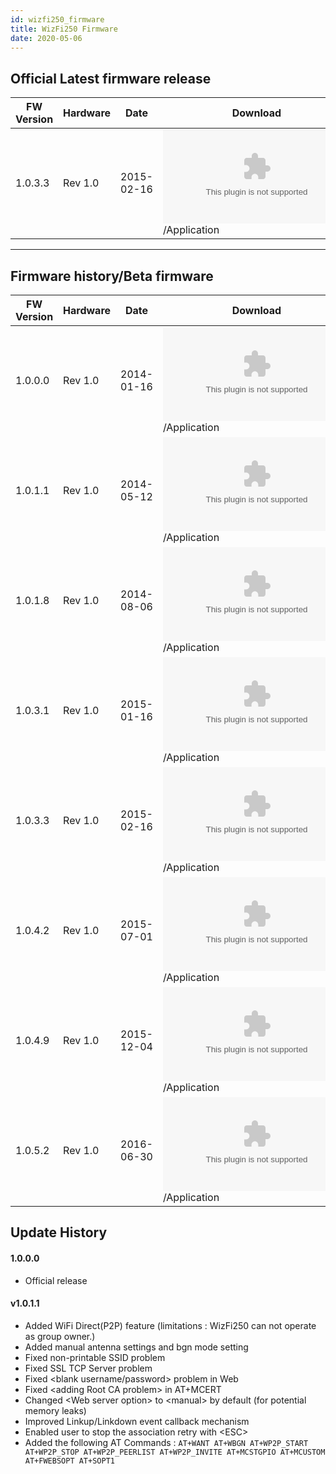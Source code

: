 ```yaml
---
id: wizfi250_firmware
title: WizFi250 Firmware
date: 2020-05-06
---
```


## Official Latest firmware release

| FW Version | Hardware | Date       | Download                                                                         | Description    |
| ---------- | -------- | ---------- | -------------------------------------------------------------------------------- | -------------- |
| 1.0.3.3    | Rev 1.0  | 2015-02-16 | ![1.0.3.3](/products/wizfi250/wizfi250firmware/WizFi250_1.0.3.3.zip)/Application | latest release |

-----


## Firmware history/Beta firmware

| FW Version | Hardware | Date       | Download                                                                         | Description    |
| ---------- | -------- | ---------- | -------------------------------------------------------------------------------- | -------------- |
| 1.0.0.0    | Rev 1.0  | 2014-01-16 | ![1.0.0.0](/products/wizfi250/wizfi250firmware/WizFi250_1.0.0.0.zip)/Application |                |
| 1.0.1.1    | Rev 1.0  | 2014-05-12 | ![1.0.1.1](/products/wizfi250/wizfi250firmware/WizFi250_1.0.1.1.zip)/Application |                |
| 1.0.1.8    | Rev 1.0  | 2014-08-06 | ![1.0.1.8](/products/wizfi250/wizfi250firmware/WizFi250_1.0.1.8.zip)/Application |                |
| 1.0.3.1    | Rev 1.0  | 2015-01-16 | ![1.0.3.1](/products/wizfi250/wizfi250firmware/WizFi250_1.0.3.1.zip)/Application |                |
| 1.0.3.3    | Rev 1.0  | 2015-02-16 | ![1.0.3.3](/products/wizfi250/wizfi250firmware/WizFi250_1.0.3.3.zip)/Application |                |
| 1.0.4.2    | Rev 1.0  | 2015-07-01 | ![1.0.4.2](/products/wizfi250/wizfi250firmware/WizFi250_1.0.4.2.zip)/Application |                |
| 1.0.4.9    | Rev 1.0  | 2015-12-04 | ![1.0.4.9](/products/wizfi250/wizfi250firmware/WizFi250_1.0.4.9.zip)/Application | latest release |
| 1.0.5.2    | Rev 1.0  | 2016-06-30 | ![1.0.5.2](/products/wizfi250/wizfi250firmware/WizFi250_1.0.5.2.zip)/Application | Beta version   |

## Update History

#### 1.0.0.0

  - Official release

#### v1.0.1.1

  - Added WiFi Direct(P2P) feature (limitations : WizFi250 can not
    operate as group owner.)
  - Added manual antenna settings and bgn mode setting
  - Fixed non-printable SSID problem
  - Fixed SSL TCP Server problem
  - Fixed \<blank username/password\> problem in Web
  - Fixed \<adding Root CA problem\> in AT+MCERT
  - Changed \<Web server option\> to \<manual\> by default (for
    potential memory leaks)
  - Improved Linkup/Linkdown event callback mechanism
  - Enabled user to stop the association retry with \<ESC\>
  - Added the following AT Commands : `AT+WANT
    AT+WBGN
    AT+WP2P_START
    AT+WP2P_STOP
    AT+WP2P_PEERLIST
    AT+WP2P_INVITE
    AT+MCSTGPIO
    AT+MCUSTOM
    AT+FWEBSOPT
    AT+SOPT1`

